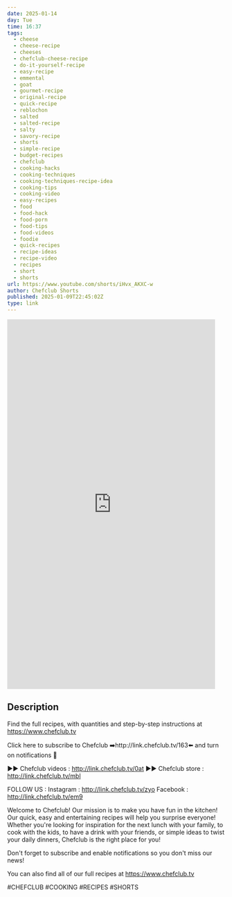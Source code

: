 ```yaml
---
date: 2025-01-14
day: Tue
time: 16:37
tags:
  - cheese
  - cheese-recipe
  - cheeses
  - chefclub-cheese-recipe
  - do-it-yourself-recipe
  - easy-recipe
  - emmental
  - goat
  - gourmet-recipe
  - original-recipe
  - quick-recipe
  - reblochon
  - salted
  - salted-recipe
  - salty
  - savory-recipe
  - shorts
  - simple-recipe
  - budget-recipes
  - chefclub
  - cooking-hacks
  - cooking-techniques
  - cooking-techniques-recipe-idea
  - cooking-tips
  - cooking-video
  - easy-recipes
  - food
  - food-hack
  - food-porn
  - food-tips
  - food-videos
  - foodie
  - quick-recipes
  - recipe-ideas
  - recipe-video
  - recipes
  - short
  - shorts
url: https://www.youtube.com/shorts/iHvx_AKXC-w
author: Chefclub Shorts
published: 2025-01-09T22:45:02Z
type: link
---
```


<iframe width="480" height="854" src="https://www.youtube.com/embed/iHvx_AKXC-w" frameborder="0" allowfullscreen></iframe>

## Description
Find the full recipes, with quantities and step-by-step instructions at https://www.chefclub.tv

Click here to subscribe to Chefclub ➡️http://link.chefclub.tv/163⬅️ and turn on notifications 🔔 

►► Chefclub videos : http://link.chefclub.tv/0at
►► Chefclub store : http://link.chefclub.tv/mbl

FOLLOW US :
Instagram : http://link.chefclub.tv/zyo
Facebook : http://link.chefclub.tv/em9

Welcome to Chefclub! Our mission is to make you have fun in the kitchen! Our quick, easy and entertaining recipes will help you surprise everyone! Whether you're looking for inspiration for the next lunch with your family, to cook with the kids, to have a drink with your friends, or simple ideas to twist your daily dinners, Chefclub is the right place for you! 

Don't forget to subscribe and enable notifications so you don't miss our news!

You can also find all of our full recipes at https://www.chefclub.tv

#CHEFCLUB #COOKING #RECIPES #SHORTS